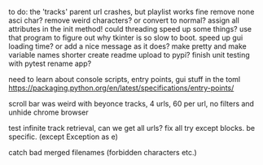 to do:
    the 'tracks' parent url crashes, but playlist works fine
    remove none asci char? remove weird characters? or convert to normal? 
    assign all attributes in the init method! 
    could threading speed up some things? use that program to figure out why tkinter is so slow to boot.
    speed up gui loading time? or add a nice message as it does?
    make pretty and make variable names shorter
    create readme
    upload to pypi?
    finish unit testing with pytest
    rename app?

need to learn about console scripts, entry points, gui stuff in the toml
https://packaging.python.org/en/latest/specifications/entry-points/

scroll bar was weird with beyonce tracks, 4 urls, 60 per url, no filters and unhide chrome browser

test infinite track retrieval, can we get all urls?
fix all try except blocks. be specific. (except Exception as e)

catch bad merged filenames (forbidden characters etc.)